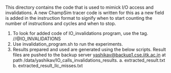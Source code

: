 This directory contains the code that is used to mimick I/O access and invalidations. A new ChampSim tracer code is written for this as a new field is added in the instruction format to signify when to start counting the number of instructions and cycles and when to stop.

1. To look for added code of IO\_invalidations program, use the tag. //@IO\_INVALIDATIONS
2. Use invalidation\_program.sh to run the experiments.
3. Results prepared and used are generated using the below scripts. Result files are pushed to the backup server yashikav@backup1.cse.iitk.ac.in at path /data/yashikav/IO\_calls\_invalidations\_results.
a. extracted\_result.txt
b. extracted\_result\_llc\_misses.txt
